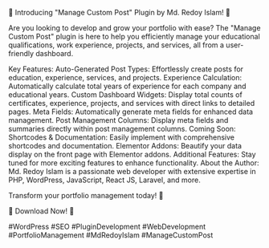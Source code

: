 🚀 Introducing "Manage Custom Post" Plugin by Md. Redoy Islam! 🚀

Are you looking to develop and grow your portfolio with ease? The "Manage Custom Post" plugin is here to help you efficiently manage your educational qualifications, work experience, projects, and services, all from a user-friendly dashboard.

Key Features:
Auto-Generated Post Types: Effortlessly create posts for education, experience, services, and projects.
Experience Calculation: Automatically calculate total years of experience for each company and educational years.
Custom Dashboard Widgets: Display total counts of certificates, experience, projects, and services with direct links to detailed pages.
Meta Fields: Automatically generate meta fields for enhanced data management.
Post Management Columns: Display meta fields and summaries directly within post management columns.
Coming Soon:
Shortcodes & Documentation: Easily implement with comprehensive shortcodes and documentation.
Elementor Addons: Beautify your data display on the front page with Elementor addons.
Additional Features: Stay tuned for more exciting features to enhance functionality.
About the Author:
Md. Redoy Islam is a passionate web developer with extensive expertise in PHP, WordPress, JavaScript, React JS, Laravel, and more.

Transform your portfolio management today! 🌟

🔗 Download Now! 🔗

#WordPress #SEO #PluginDevelopment #WebDevelopment #PortfolioManagement #MdRedoyIslam #ManageCustomPost
